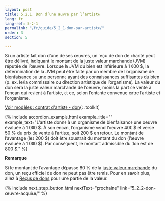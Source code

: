 ```yaml
---
layout: post
title: 5.2.1. Don d’une œuvre par l’artiste
lang: fr
lang-ref: 5-2-1
permalink: "/fr/guide/5_2_1-don-par-artiste/"
order: 3
section: 5

---
```

Si un artiste fait don d’une de ses œuvres, un reçu de don de charité peut être délivré, indiquant le montant de la juste valeur marchande (JVM) réputée de l’oeuvre. Lorsque la JVM du bien est inférieure à 1 000 $, la détermination de la JVM peut être faite par un membre de l’organisme de bienfaisance ou une personne ayant des connaissances suffisantes du bien (p. ex. le/la commissaire ou direction artistique de l’organisme). La valeur du don sera la juste valeur marchande de l’oeuvre, moins la part de vente à l’encan qui revient à l’artiste, et ce, selon l’entente convenue entre l’artiste et l’organisme.

[Voir modèles : contrat d'artiste - don]({{site.baseurl}}/fr/boîte_à_outils/modèles/){: .toolkit}

{% include accordion_example.html
example_title=""
example_text="L’artiste donne à un organisme de bienfaisance une oeuvre évaluée à 1 000 $. À son encan, l’organisme vend l’oeuvre 400 $ et verse 50 % du prix de vente à l’artiste, soit 200 $ en retour. Le montant de l’avantage (les 200 $) doit être soustrait du montant du don (l’œuvre évaluée à 1 000 $). Par conséquent, le montant admissible du don est de 800 $."
%}

**Remarque**

Si le montant de l’avantage dépasse 80 % de la [juste valeur marchande]({{site.baseurl}}/fr/boîte_à_outils/lexique/) du don, un reçu officiel de don ne peut pas être remis. Pour en savoir plus, allez à [Reçus de dons](https://www.canada.ca/fr/agence-revenu/services/organismes-bienfaisance-dons/organismes-bienfaisance/exploitation-organisme-bienfaisance-enregistre/remise-recus/recus-dons-partie-valeur.html) pour une partie de la valeur.

{% include next_step_button.html nextText="prochaine" link="5_2_2-don-œuvre-acquise/" %}